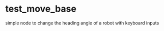 test_move_base
==============

simple node to change the heading angle of a robot with keyboard inputs